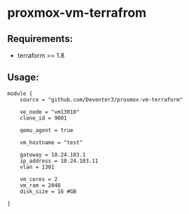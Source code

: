 # proxmox-vm-terrafrom

## Requirements:

- terraform >= 1.8

## Usage:
```hcl
module {
    source = "github.com/Deventer3/proxmox-vm-terraform"

    ve_node = "vm13010"
    clone_id = 9001

    qemu_agent = true
    
    vm_hostname = "test"

    gateway = 10.24.103.1
    ip_address = 10.24.103.11
    vlan = 1301

    vm_cores = 2
    vm_ram = 2048
    disk_size = 16 #GB

}
```